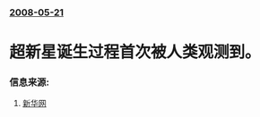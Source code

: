 ### [2008-05-21](/news/2008/05/21/index.md)

##### 
# 超新星诞生过程首次被人类观测到。




### 信息来源:

1. [新华网](http://news.xinhuanet.com/tech/2008-05/22/content_8227228.htm)
